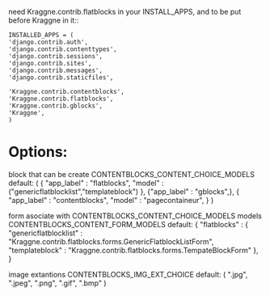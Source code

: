 need  Kraggne.contrib.flatblocks in your INSTALL_APPS, and to be put before Kraggne in it::

    INSTALLED_APPS = (
    'django.contrib.auth',
    'django.contrib.contenttypes',
    'django.contrib.sessions',
    'django.contrib.sites',
    'django.contrib.messages',
    'django.contrib.staticfiles',

    'Kraggne.contrib.contentblocks',
    'Kraggne.contrib.flatblocks',
    'Kraggne.contrib.gblocks',
    'Kraggne',
    )

Options:
=======

block that can be create
CONTENTBLOCKS_CONTENT_CHOICE_MODELS default:
    (
        {
            "app_label" : "flatblocks",
            "model" : ("genericflatblocklist","templateblock")
        },
        {"app_label" : "gblocks",},
        {
            "app_label" : "contentblocks",
            "model" : "pagecontaineur",
        }
    )

form asociate with CONTENTBLOCKS_CONTENT_CHOICE_MODELS models
CONTENTBLOCKS_CONTENT_FORM_MODELS default:
    {
        "flatblocks" : {
            "genericflatblocklist" : "Kraggne.contrib.flatblocks.forms.GenericFlatblockListForm",
            "templateblock" : "Kraggne.contrib.flatblocks.forms.TempateBlockForm"
        },
    }


image extantions
CONTENTBLOCKS_IMG_EXT_CHOICE default:
    (
        ".jpg",
        ".jpeg",
        ".png",
        ".gif",
        ".bmp"
    )
